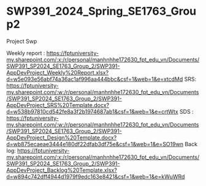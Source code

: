 # SWP391_2024_Spring_SE1763_Group2
Project Swp

Weekly report : 
https://fptuniversity-my.sharepoint.com/:x:/r/personal/manhnhhe172630_fpt_edu_vn/Documents/SWP391_SP2024_SE1763_Group_2/SWP391-AppDevProject_Weekly%20Report.xlsx?d=w5e093e56abf74a36ac1af996aa444bbc&csf=1&web=1&e=xtcdMd
SRS:
https://fptuniversity-my.sharepoint.com/:w:/r/personal/manhnhhe172630_fpt_edu_vn/Documents/SWP391_SP2024_SE1763_Group_2/SWP391-AppDevProject_SRS%20Template.docx?d=w538b97810cd542fe8a3f2b1974687ab1&csf=1&web=1&e=crtWtx
SDS :
https://fptuniversity-my.sharepoint.com/:w:/r/personal/manhnhhe172630_fpt_edu_vn/Documents/SWP391_SP2024_SE1763_Group_2/SWP391-AppDevProject_Design%20Template.docx?d=wb875ecaeae3444e180df22dfab3df75e&csf=1&web=1&e=SO19wn
Back log:
https://fptuniversity-my.sharepoint.com/:x:/r/personal/manhnhhe172630_fpt_edu_vn/Documents/SWP391_SP2024_SE1763_Group_2/SWP391-AppDevProject_Backlog%20Template.xlsx?d=w894c742dff4944d1979f9edc163e8421&csf=1&web=1&e=kWuWRd
